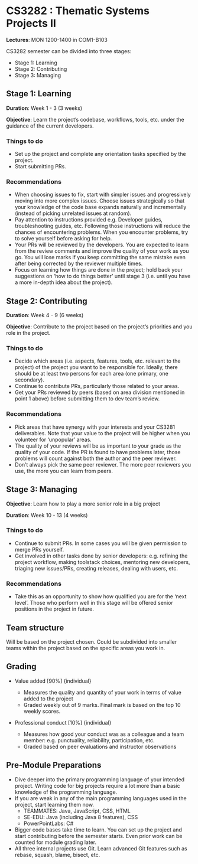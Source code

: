 # CS3282 : Thematic Systems Projects II

**Lectures**: MON 1200-1400 in COM1-B103


CS3282 semester can be divided into three stages: 
* Stage 1: Learning 
* Stage 2: Contributing 
* Stage 3: Managing


## Stage 1: Learning 

**Duration**: Week 1 - 3 (3 weeks)

**Objective**: Learn the project’s codebase, workflows, tools, etc. under the guidance of the current developers.

### Things to do

* Set up the project and complete any orientation tasks specified by the project. 
* Start submitting PRs.  

### Recommendations

* When choosing issues to fix, start with simpler issues and progressively moving into more complex issues. 
  Choose issues strategically so that your knowledge of the code base expands naturally and incrementally 
  (instead of picking unrelated issues at random).
* Pay attention to instructions provided e.g. Developer guides, troubleshooting guides, etc. 
  Following those instructions will reduce the chances of encountering problems. When you encounter problems, 
  try to solve yourself before asking for help.
* Your PRs will be reviewed by the developers. You are expected to learn from the review comments and improve 
  the quality of your work as you go. You will lose marks if you keep committing the same mistake even after being 
  corrected by the reviewer multiple times.
* Focus on learning how things are done in the project; hold back your suggestions on ‘how to do things better’ 
  until stage 3 (i.e. until you have a more in-depth idea about the project).


## Stage 2: Contributing

**Duration**: Week 4 - 9 (6 weeks) 

**Objective**: Contribute to the project based on the project’s priorities and you role in the project.

### Things to do

* Decide which areas (i.e. aspects, features, tools, etc. relevant to the project) of the project you want to be responsible for.
  Ideally, there should be at least two persons for each area (one primary, one secondary). 
* Continue to contribute PRs, particularly those related to your areas. 
* Get your PRs reviewed by peers (based on area division mentioned in point 1 above) before submitting them to dev team’s review. 

### Recommendations

* Pick areas that have synergy with your interests and your CS3281 deliverables. Note that your value to the project will be higher 
  when you volunteer for ‘unpopular’ areas.
* The quality of your reviews will be as important to your grade as the quality of your code. 
  If the PR is found to have problems later, those problems will count against both the author and the peer reviewer. 
* Don’t always pick the same peer reviewer. The more peer reviewers you use, the more you can learn from peers.

## Stage 3: Managing

**Objective**: Learn how to play a more senior role in a big project

**Duration**: Week 10 - 13 (4 weeks)

### Things to do

* Continue to submit PRs. In some cases you will be given permission to merge PRs yourself.
* Get involved in other tasks done by senior developers: e.g. refining the project workflow, making toolstack choices, 
  mentoring new developers, triaging new issues/PRs, creating releases, dealing with users, etc.

### Recommendations

* Take this as an opportunity to show how qualified you are for the ‘next level’. Those who perform well in this stage will be 
 offered senior positions in the project in future.

## Team structure

Will be based on the project chosen. Could be subdivided into smaller teams within the project based on the specific areas you work in.


## Grading

* Value added [90%] {individual}
  * Measures the quality and quantity of your work in terms of value added to the project
  * Graded weekly out of 9 marks. Final mark is based on the top 10 weekly scores.

* Professional conduct [10%] {individual}
  * Measures how good your conduct was as a colleague and a team member: e.g. punctuality, reliability, participation, etc.
  * Graded based on peer evaluations and instructor observations

## Pre-Module Preparations 

* Dive deeper into the primary programming language of your intended project. Writing code for big projects require a 
  lot more than a basic knowledge of the programming language. 
* If you are weak in any of the main programming languages used in the project, start learning them now.
  * TEAMMATES: Java, JavaScript, CSS, HTML
  * SE-EDU: Java (including Java 8 features), CSS
  * PowerPointLabs: C#
* Bigger code bases take time to learn. You can set up the project and start contributing before the semester starts. 
  Even prior work can be counted for module grading later.
* All three internal projects use Git. Learn advanced Git features such as rebase, squash, blame, bisect, etc.
